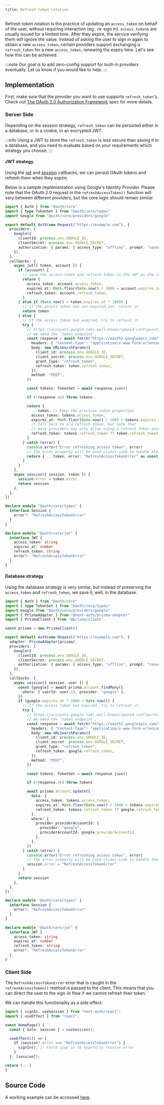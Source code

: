```yaml
---
title: Refresh token rotation
---
```


Refresh token rotation is the practice of updating an `access_token` on behalf of the user, without requiring interaction (eg.: re-sign in). `access_token`s are usually issued for a limited time. After they expire, the service verifying them will ignore the value. Instead of asking the user to sign in again to obtain a new `access_token`, certain providers support exchanging a `refresh_token` for a new `access_token`, renewing the expiry time. Let's see how this can be achieved.

:::note
Our goal is to add zero-config support for built-in providers eventually. Let us know if you would like to help.
:::

## Implementation

First, make sure that the provider you want to use supports `refresh_token`'s. Check out [The OAuth 2.0 Authorization Framework](https://www.rfc-editor.org/rfc/rfc6749#section-6) spec for more details.

### Server Side

Depending on the session strategy, `refresh_token` can be persisted either in a database, or in a cookie, in an encrypted JWT.

:::info
Using a JWT to store the `refresh_token` is less secure than saving it in a database, and you need to evaluate based on your requirements which strategy you choose.
:::

#### JWT strategy

Using the [jwt](../../reference/core/types#jwt) and [session](../../reference/core/types#session) callbacks, we can persist OAuth tokens and refresh them when they expire.

Below is a sample implementation using Google's Identity Provider. Please note that the OAuth 2.0 request in the `refreshAccessToken()` function will vary between different providers, but the core logic should remain similar.

```ts
import { Auth } from "@auth/core"
import { type TokenSet } from "@auth/core/types"
import Google from "@auth/core/providers/google"

export default Auth(new Request("https://example.com"), {
  providers: [
    Google({
      clientId: process.env.GOOGLE_ID,
      clientSecret: process.env.GOOGLE_SECRET,
      authorization: { params: { access_type: "offline", prompt: "consent" } },
    }),
  ],
  callbacks: {
    async jwt({ token, account }) {
      if (account) {
        // Save the access token and refresh token in the JWT on the initial login
        return {
          access_token: account.access_token,
          expires_at: Math.floor(Date.now() / 1000 + account.expires_in),
          refresh_token: account.refresh_token,
        }
      } else if (Date.now() < token.expires_at * 1000) {
        // If the access token has not expired yet, return it
        return token
      } else {
        // If the access token has expired, try to refresh it
        try {
          // https://accounts.google.com/.well-known/openid-configuration
          // We need the `token_endpoint`.
          const response = await fetch("https://oauth2.googleapis.com/token", {
            headers: { "Content-Type": "application/x-www-form-urlencoded" },
            body: new URLSearchParams({
              client_id: process.env.GOOGLE_ID,
              client_secret: process.env.GOOGLE_SECRET,
              grant_type: "refresh_token",
              refresh_token: token.refresh_token,
            }),
            method: "POST",
          })

          const tokens: TokenSet = await response.json()

          if (!response.ok) throw tokens

          return {
            ...token, // Keep the previous token properties
            access_token: tokens.access_token,
            expires_at: Math.floor(Date.now() / 1000 + tokens.expires_in),
            // Fall back to old refresh token, but note that
            // many providers may only allow using a refresh token once.
            refresh_token: tokens.refresh_token ?? token.refresh_token,
          }
        } catch (error) {
          console.error("Error refreshing access token", error)
          // The error property will be used client-side to handle the refresh token error
          return { ...token, error: "RefreshAccessTokenError" as const }
        }
      }
    },
    async session({ session, token }) {
      session.error = token.error
      return session
    },
  },
})

declare module "@auth/core/types" {
  interface Session {
    error?: "RefreshAccessTokenError"
  }
}

declare module "@auth/core/jwt" {
  interface JWT {
    access_token: string
    expires_at: number
    refresh_token: string
    error?: "RefreshAccessTokenError"
  }
}
```

#### Database strategy

Using the database strategy is very similar, but instead of preserving the `access_token` and `refresh_token`, we save it, well, in the database.

```ts
import { Auth } from "@auth/core"
import { type TokenSet } from "@auth/core/types"
import Google from "@auth/core/providers/google"
import { PrismaAdapter } from "@next-auth/prisma-adapter"
import { PrismaClient } from "@prisma/client"

const prisma = new PrismaClient()

export default Auth(new Request("https://example.com"), {
  adapter: PrismaAdapter(prisma),
  providers: [
    Google({
      clientId: process.env.GOOGLE_ID,
      clientSecret: process.env.GOOGLE_SECRET,
      authorization: { params: { access_type: "offline", prompt: "consent" } },
    }),
  ],
  callbacks: {
    async session({ session, user }) {
      const [google] = await prisma.account.findMany({
        where: { userId: user.id, provider: "google" },
      })
      if (google.expires_at * 1000 < Date.now()) {
        // If the access token has expired, try to refresh it
        try {
          // https://accounts.google.com/.well-known/openid-configuration
          // We need the `token_endpoint`.
          const response = await fetch("https://oauth2.googleapis.com/token", {
            headers: { "Content-Type": "application/x-www-form-urlencoded" },
            body: new URLSearchParams({
              client_id: process.env.GOOGLE_ID,
              client_secret: process.env.GOOGLE_SECRET,
              grant_type: "refresh_token",
              refresh_token: google.refresh_token,
            }),
            method: "POST",
          })

          const tokens: TokenSet = await response.json()

          if (!response.ok) throw tokens

          await prisma.account.update({
            data: {
              access_token: tokens.access_token,
              expires_at: Math.floor(Date.now() / 1000 + tokens.expires_in),
              refresh_token: tokens.refresh_token ?? google.refresh_token,
            },
            where: {
              provider_providerAccountId: {
                provider: "google",
                providerAccountId: google.providerAccountId,
              },
            },
          })
        } catch (error) {
          console.error("Error refreshing access token", error)
          // The error property will be used client-side to handle the refresh token error
          session.error = "RefreshAccessTokenError"
        }
      }
      return session
    },
  },
})

declare module "@auth/core/types" {
  interface Session {
    error?: "RefreshAccessTokenError"
  }
}

declare module "@auth/core/jwt" {
  interface JWT {
    access_token: string
    expires_at: number
    refresh_token: string
    error?: "RefreshAccessTokenError"
  }
}
```

### Client Side

The `RefreshAccessTokenError` error that is caught in the `refreshAccessToken()` method is passed to the client. This means that you can direct the user to the sign-in flow if we cannot refresh their token.

We can handle this functionality as a side effect:

```js title="pages/home.js"
import { signIn, useSession } from "next-auth/react";
import { useEffect } from "react";

const HomePage() {
  const { data: session } = useSession();

  useEffect(() => {
    if (session?.error === "RefreshAccessTokenError") {
      signIn(); // Force sign in to hopefully resolve error
    }
  }, [session]);

return (...)
}
```

## Source Code

A working example can be accessed [here](https://github.com/nextauthjs/next-auth-refresh-token-example).

